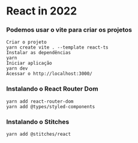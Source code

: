 # React in 2022

### **Podemos usar o vite para criar os projetos**

```
Criar o projeto
yarn create vite . --template react-ts 
Instalar as dependências
yarn 
Iniciar aplicação
yarn dev 
Acessar o http://localhost:3000/
```

### Instalando o React Router Dom
```
yarn add react-router-dom  
yarn add @types/styled-components
```

### Instalando o Stitches
```
yarn add @stitches/react
```
